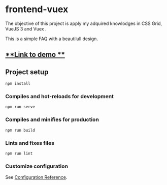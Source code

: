 # frontend-vuex
The objective of this project is apply my adquired knowlodges in CSS Grid, VueJS 3 and Vuex .

This is a simple FAQ with a beautilull design.

## [**Link to demo **](https://michenrique-vuex.herokuapp.com/)


## Project setup
```
npm install
```

### Compiles and hot-reloads for development
```
npm run serve
```

### Compiles and minifies for production
```
npm run build
```

### Lints and fixes files
```
npm run lint
```

### Customize configuration
See [Configuration Reference](https://cli.vuejs.org/config/).
